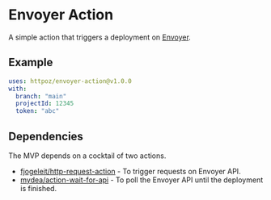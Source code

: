 # Envoyer Action
A simple action that triggers a deployment on [Envoyer](https://envoyer.io).

## Example
```yaml
uses: httpoz/envoyer-action@v1.0.0
with:
  branch: "main"
  projectId: 12345
  token: "abc"
```

## Dependencies
The MVP depends on a cocktail of two actions.
- [fjogeleit/http-request-action](https://github.com/fjogeleit/http-request-action) - To trigger requests on Envoyer API.
- [mydea/action-wait-for-api](https://github.com/mydea/action-wait-for-api) - To poll the Envoyer API until the deployment is finished.
